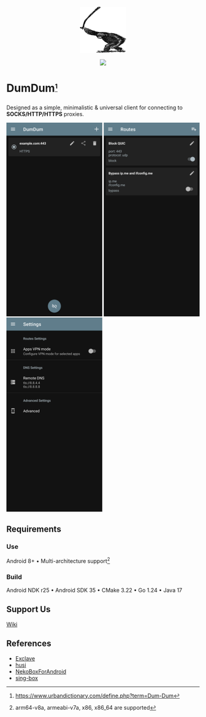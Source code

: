 <p align="center"><img src="/metadata/en-US/images/logo.png"></p>
<p align="center"><img src="https://img.shields.io/github/downloads/Project-Mandarin/DumDum/total?style=flat-square&logo=betfair&logoColor=white&label=Downloads"></p>

# DumDum<sub><sup>[^1]</sup></sub>
Designed as a simple, minimalistic & universal client for connecting to **SOCKS/HTTP/HTTPS** proxies.

[<img src="/metadata/en-US/images/phoneScreenshots/1.png" width="250">](/metadata/en-US/images/phoneScreenshots/1.png)
[<img src="/metadata/en-US/images/phoneScreenshots/3.png" width="250">](/metadata/en-US/images/phoneScreenshots/3.png)
[<img src="/metadata/en-US/images/phoneScreenshots/4.png" width="250">](/metadata/en-US/images/phoneScreenshots/4.png)

## Requirements

### Use
Android 8+ • Multi-architecture support[^2]

### Build
Android NDK r25 • Android SDK 35 • CMake 3.22 • Go 1.24 • Java 17

## Support Us
[Wiki](https://github.com/Project-Mandarin/DumDum/wiki/Support-Us)

## References
- [Exclave](https://github.com/dyhkwong/Exclave)
- [husi](https://github.com/xchacha20-poly1305/husi) 
- [NekoBoxForAndroid](https://github.com/MatsuriDayo/NekoBoxForAndroid)
- [sing-box](https://github.com/SagerNet/sing-box)

[^1]: https://www.urbandictionary.com/define.php?term=Dum-Dum
[^2]: arm64-v8a, armeabi-v7a, x86, x86_64 are supported
